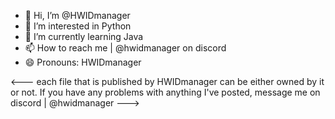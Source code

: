 - 👋 Hi, I’m @HWIDmanager
- 👀 I’m interested in Python 
- 🌱 I’m currently learning Java
- 📫 How to reach me | @hwidmanager on discord
- 😄 Pronouns: HWIDmanager

<---
each file that is published by HWIDmanager can be either owned by it or not.
If you have any problems with anything I've posted, message me on discord | @hwidmanager
--->
